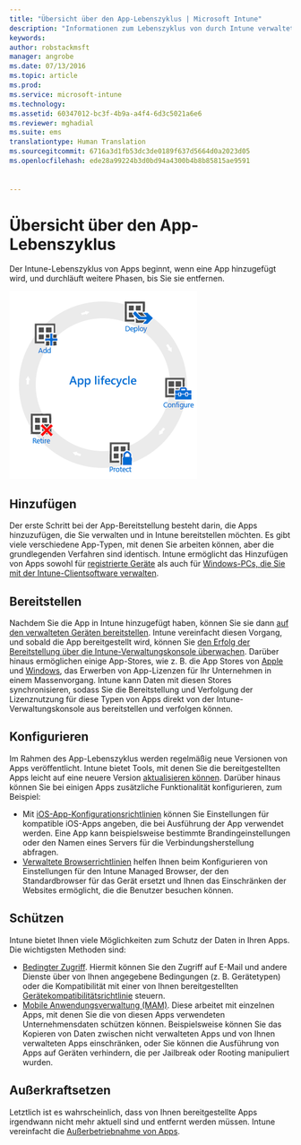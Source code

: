 ```yaml
---
title: "Übersicht über den App-Lebenszyklus | Microsoft Intune"
description: "Informationen zum Lebenszyklus von durch Intune verwalteten Apps – vom Hinzufügen bis zu ihrer endgültigen Deaktivierung."
keywords: 
author: robstackmsft
manager: angrobe
ms.date: 07/13/2016
ms.topic: article
ms.prod: 
ms.service: microsoft-intune
ms.technology: 
ms.assetid: 60347012-bc3f-4b9a-a4f4-6d3c5021a6e6
ms.reviewer: mghadial
ms.suite: ems
translationtype: Human Translation
ms.sourcegitcommit: 6716a3d1fb53dc3de0189f637d5664d0a2023d05
ms.openlocfilehash: ede28a99224b3d0bd94a4300b4b8b85815ae9591


---
```


# Übersicht über den App-Lebenszyklus

Der Intune-Lebenszyklus von Apps beginnt, wenn eine App hinzugefügt wird, und durchläuft weitere Phasen, bis Sie sie entfernen.

![Der App-Lebenszyklus](./media/app-lifecycle.png "the Intune app lifecycle")

## Hinzufügen

Der erste Schritt bei der App-Bereitstellung besteht darin, die Apps hinzuzufügen, die Sie verwalten und in Intune bereitstellen möchten. Es gibt viele verschiedene App-Typen, mit denen Sie arbeiten können, aber die grundlegenden Verfahren sind identisch. Intune ermöglicht das Hinzufügen von Apps sowohl für [registrierte Geräte](add-apps-for-mobile-devices-in-microsoft-intune.md) als auch für [Windows-PCs, die Sie mit der Intune-Clientsoftware verwalten](add-apps-for-windows-pcs-in-microsoft-intune.md).

## Bereitstellen

Nachdem Sie die App in Intune hinzugefügt haben, können Sie sie dann [auf den verwalteten Geräten bereitstellen](deploy-apps.md). Intune vereinfacht diesen Vorgang, und sobald die App bereitgestellt wird, können Sie [den Erfolg der Bereitstellung über die Intune-Verwaltungskonsole überwachen](monitor-apps-in-microsoft-intune.md). Darüber hinaus ermöglichen einige App-Stores, wie z. B. die App Stores von [Apple](manage-ios-apps-you-purchased-through-a-volume-purchase-program-with-microsoft-intune.md) und [Windows](manage-apps-you-purchased-from-the-windows-store-for-business-with-microsoft-intune.md), das Erwerben von App-Lizenzen für Ihr Unternehmen in einem Massenvorgang. Intune kann Daten mit diesen Stores synchronisieren, sodass Sie die Bereitstellung und Verfolgung der Lizenznutzung für diese Typen von Apps direkt von der Intune-Verwaltungskonsole aus bereitstellen und verfolgen können.

## Konfigurieren

Im Rahmen des App-Lebenszyklus werden regelmäßig neue Versionen von Apps veröffentlicht. Intune bietet Tools, mit denen Sie die bereitgestellten Apps leicht auf eine neuere Version [aktualisieren können](update-apps-using-microsoft-intune.md). Darüber hinaus können Sie bei einigen Apps zusätzliche Funktionalität konfigurieren, zum Beispiel:
- Mit [iOS-App-Konfigurationsrichtlinien](configure-ios-apps-with-mobile-app-configuration-policies-in-microsoft-intune.md) können Sie Einstellungen für kompatible iOS-Apps angeben, die bei Ausführung der App verwendet werden. Eine App kann beispielsweise bestimmte Brandingeinstellungen oder den Namen eines Servers für die Verbindungsherstellung abfragen.
- [Verwaltete Browserrichtlinien](manage-internet-access-using-managed-browser-policies.md) helfen Ihnen beim Konfigurieren von Einstellungen für den Intune Managed Browser, der den Standardbrowser für das Gerät ersetzt und Ihnen das Einschränken der Websites ermöglicht, die die Benutzer besuchen können.

## Schützen

Intune bietet Ihnen viele Möglichkeiten zum Schutz der Daten in Ihren Apps. Die wichtigsten Methoden sind:
- [Bedingter Zugriff](restrict-access-to-email-and-o365-services-with-microsoft-intune.md). Hiermit können Sie den Zugriff auf E-Mail und andere Dienste über von Ihnen angegebene Bedingungen (z. B. Gerätetypen) oder die Kompatibilität mit einer von Ihnen bereitgestellten [Gerätekompatibilitätsrichtlinie](introduction-to-device-compliance-policies-in-microsoft-intune.md) steuern.
- [Mobile Anwendungsverwaltung (MAM)](protect-app-data-using-mobile-app-management-policies-with-microsoft-intune.md). Diese arbeitet mit einzelnen Apps, mit denen Sie die von diesen Apps verwendeten Unternehmensdaten schützen können. Beispielsweise können Sie das Kopieren von Daten zwischen nicht verwalteten Apps und von Ihnen verwalteten Apps einschränken, oder Sie können die Ausführung von Apps auf Geräten verhindern, die per Jailbreak oder Rooting manipuliert wurden.

## Außerkraftsetzen

Letztlich ist es wahrscheinlich, dass von Ihnen bereitgestellte Apps irgendwann nicht mehr aktuell sind und entfernt werden müssen. Intune vereinfacht die [Außerbetriebnahme von Apps](retire-apps-using-microsoft-intune.md).



<!--HONumber=Jul16_HO4-->


